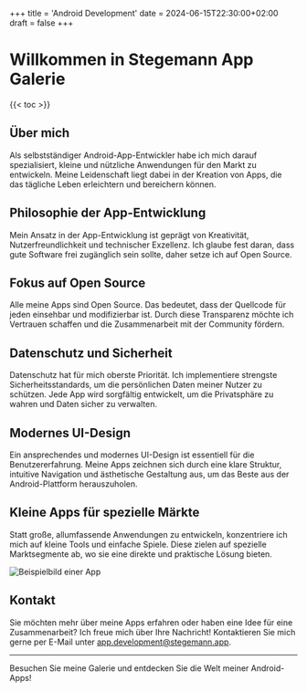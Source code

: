 +++
title = 'Android Development'
date = 2024-06-15T22:30:00+02:00
draft = false
+++

# Willkommen in Stegemann App Galerie

{{< toc >}}

## Über mich

Als selbstständiger Android-App-Entwickler habe ich mich darauf spezialisiert, kleine und nützliche Anwendungen für den Markt zu entwickeln. Meine Leidenschaft liegt dabei in der Kreation von Apps, die das tägliche Leben erleichtern und bereichern können.

## Philosophie der App-Entwicklung

Mein Ansatz in der App-Entwicklung ist geprägt von Kreativität, Nutzerfreundlichkeit und technischer Exzellenz. Ich glaube fest daran, dass gute Software frei zugänglich sein sollte, daher setze ich auf Open Source.

## Fokus auf Open Source

Alle meine Apps sind Open Source. Das bedeutet, dass der Quellcode für jeden einsehbar und modifizierbar ist. Durch diese Transparenz möchte ich Vertrauen schaffen und die Zusammenarbeit mit der Community fördern.

## Datenschutz und Sicherheit

Datenschutz hat für mich oberste Priorität. Ich implementiere strengste Sicherheitsstandards, um die persönlichen Daten meiner Nutzer zu schützen. Jede App wird sorgfältig entwickelt, um die Privatsphäre zu wahren und Daten sicher zu verwalten.

## Modernes UI-Design

Ein ansprechendes und modernes UI-Design ist essentiell für die Benutzererfahrung. Meine Apps zeichnen sich durch eine klare Struktur, intuitive Navigation und ästhetische Gestaltung aus, um das Beste aus der Android-Plattform herauszuholen.

## Kleine Apps für spezielle Märkte

Statt große, allumfassende Anwendungen zu entwickeln, konzentriere ich mich auf kleine Tools und einfache Spiele. Diese zielen auf spezielle Marktsegmente ab, wo sie eine direkte und praktische Lösung bieten.

![Beispielbild einer App](link-zum-bild.jpg)

## Kontakt

Sie möchten mehr über meine Apps erfahren oder haben eine Idee für eine Zusammenarbeit? Ich freue mich über Ihre Nachricht! Kontaktieren Sie mich gerne per E-Mail unter app.development@stegemann.app.

---
Besuchen Sie meine Galerie und entdecken Sie die Welt meiner Android-Apps!
